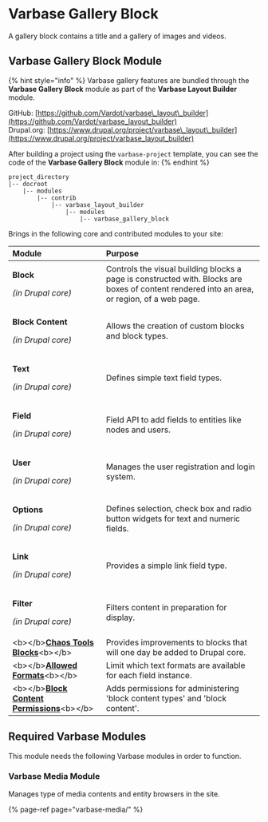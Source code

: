 # Varbase Gallery Block

A gallery block contains a title and a gallery of images and videos.

## Varbase Gallery Block Module

{% hint style="info" %}
Varbase gallery features are bundled through the **Varbase Gallery Block** module as part of the **Varbase Layout Builder** module.

GitHub: [https://github.com/Vardot/varbase\_layout\_builder](https://github.com/Vardot/varbase_layout_builder)  
Drupal.org: [https://www.drupal.org/project/varbase\_layout\_builder](https://www.drupal.org/project/varbase_layout_builder)

After building a project using the `varbase-project` template, you can see the code of the **Varbase Gallery Block** module in:
{% endhint %}

```text
project_directory
|-- docroot
    |-- modules
        |-- contrib
            |-- varbase_layout_builder
                |-- modules
                    |-- varbase_gallery_block
```

Brings in the following core and contributed modules to your site:

<table>
  <thead>
    <tr>
      <th style="text-align:left">Module</th>
      <th style="text-align:left">Purpose</th>
    </tr>
  </thead>
  <tbody>
    <tr>
      <td style="text-align:left">
        <p><b>Block</b>
        </p>
        <p><em>(in Drupal core)</em>
        </p>
      </td>
      <td style="text-align:left">Controls the visual building blocks a page is constructed with. Blocks
        are boxes of content rendered into an area, or region, of a web page.</td>
    </tr>
    <tr>
      <td style="text-align:left">
        <p><b>Block Content</b>
        </p>
        <p><em>(in Drupal core)</em>
        </p>
      </td>
      <td style="text-align:left">Allows the creation of custom blocks and block types.</td>
    </tr>
    <tr>
      <td style="text-align:left">
        <p><b>Text</b>
        </p>
        <p><em>(in Drupal core)</em>
        </p>
      </td>
      <td style="text-align:left">Defines simple text field types.</td>
    </tr>
    <tr>
      <td style="text-align:left">
        <p><b>Field</b>
        </p>
        <p><em>(in Drupal core)</em>
        </p>
      </td>
      <td style="text-align:left">Field API to add fields to entities like nodes and users.</td>
    </tr>
    <tr>
      <td style="text-align:left">
        <p><b>User</b>
        </p>
        <p><em>(in Drupal core)</em>
        </p>
      </td>
      <td style="text-align:left">Manages the user registration and login system.</td>
    </tr>
    <tr>
      <td style="text-align:left">
        <p><b>Options</b>
        </p>
        <p><em>(in Drupal core)</em>
        </p>
      </td>
      <td style="text-align:left">Defines selection, check box and radio button widgets for text and numeric
        fields.</td>
    </tr>
    <tr>
      <td style="text-align:left">
        <p><b>Link</b>
        </p>
        <p><em>(in Drupal core)</em>
        </p>
      </td>
      <td style="text-align:left">Provides a simple link field type.</td>
    </tr>
    <tr>
      <td style="text-align:left">
        <p><b>Filter</b>
        </p>
        <p><em>(in Drupal core)</em>
        </p>
      </td>
      <td style="text-align:left">Filters content in preparation for display.</td>
    </tr>
    <tr>
      <td style="text-align:left">&lt;b&gt;&lt;/b&gt;<a href="https://www.drupal.org/project/ctools"><b>Chaos Tools Blocks</b></a>&lt;b&gt;&lt;/b&gt;</td>
      <td
      style="text-align:left">Provides improvements to blocks that will one day be added to Drupal core.</td>
    </tr>
    <tr>
      <td style="text-align:left">&lt;b&gt;&lt;/b&gt;<a href="https://www.drupal.org/project/allowed_formats"><b>Allowed Formats</b></a>&lt;b&gt;&lt;/b&gt;</td>
      <td
      style="text-align:left">Limit which text formats are available for each field instance.</td>
    </tr>
    <tr>
      <td style="text-align:left">&lt;b&gt;&lt;/b&gt;<a href="https://www.drupal.org/project/block_content_permissions"><b>Block Content Permissions</b></a>&lt;b&gt;&lt;/b&gt;</td>
      <td
      style="text-align:left">Adds permissions for administering &apos;block content types&apos; and
        &apos;block content&apos;.</td>
    </tr>
  </tbody>
</table>

## Required Varbase Modules

This module needs the following Varbase modules in order to function.

### Varbase Media Module

Manages type of media contents and entity browsers in the site.

{% page-ref page="varbase-media/" %}








